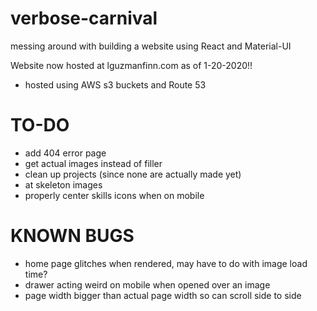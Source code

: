 # verbose-carnival
messing around with building a website using React and Material-UI

Website now hosted at lguzmanfinn.com as of 1-20-2020!!
- hosted using AWS s3 buckets and Route 53

# TO-DO
- add 404 error page
- get actual images instead of filler
- clean up projects (since none are actually made yet)
- at skeleton images
- properly center skills icons when on mobile

# KNOWN BUGS
- home page glitches when rendered, may have to do with image load time?
- drawer acting weird on mobile when opened over an image
- page width bigger than actual page width so can scroll side to side

